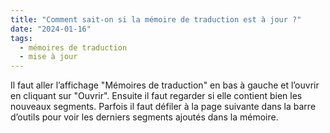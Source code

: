 ```yaml
---
title: "Comment sait-on si la mémoire de traduction est à jour ?"
date: "2024-01-16"
tags:
  - mémoires de traduction
  - mise à jour
---
```


Il faut aller l’affichage "Mémoires de traduction" en bas à gauche et l’ouvrir en cliquant sur "Ouvrir". Ensuite il faut regarder si elle contient bien les nouveaux segments. Parfois il faut défiler à la page suivante dans la barre d’outils pour voir les derniers segments ajoutés dans la mémoire.
